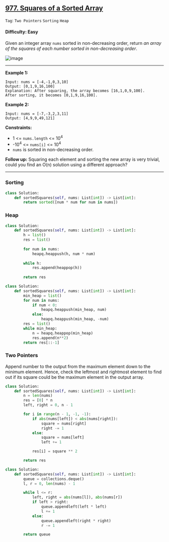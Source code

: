 ## [977. Squares of a Sorted Array](https://leetcode.com/problems/squares-of-a-sorted-array)

```Tag```: ```Two Pointers``` ```Sorting``` ```Heap```

#### Difficulty: Easy

Given an integer array ```nums``` sorted in non-decreasing order, return _an array of the squares of each number sorted in non-decreasing order_.

![image](https://github.com/quananhle/Python/assets/35042430/db51e66d-9655-4059-97c5-93e416282dc8)

---

__Example 1:__
```
Input: nums = [-4,-1,0,3,10]
Output: [0,1,9,16,100]
Explanation: After squaring, the array becomes [16,1,0,9,100].
After sorting, it becomes [0,1,9,16,100].
```

__Example 2:__
```
Input: nums = [-7,-3,2,3,11]
Output: [4,9,9,49,121]
```

__Constraints:__

- 1 <= ```nums.length``` <= 10<sup>4</sup>
- -10<sup>4</sup> <= ```nums[i]``` <= 10<sup>4</sup>
- ```nums``` is sorted in non-decreasing order.

__Follow up:__ Squaring each element and sorting the new array is very trivial, could you find an O(n) solution using a different approach?

---

### Sorting

```Python
class Solution:
    def sortedSquares(self, nums: List[int]) -> List[int]:
        return sorted([num * num for num in nums])
```

### Heap

```Python
class Solution:
    def sortedSquares(self, nums: List[int]) -> List[int]:
        h = list()
        res = list()
        
        for num in nums:
            heapq.heappush(h, num * num)
        
        while h:
            res.append(heappop(h))
        
        return res
```

```Python
class Solution:
    def sortedSquares(self, nums: List[int]) -> List[int]:
        min_heap = list()
        for num in nums:
            if num < 0:
                heapq.heappush(min_heap, num)
            else:
                heapq.heappush(min_heap, -num)
        res = list()
        while min_heap:
            n = heapq.heappop(min_heap)
            res.append(n**2)
        return res[::-1]
```

### Two Pointers

Append number to the output from the maximum element down to the minimum element. Hence, check the leftmost and rightmost element to find out if its square could be the maximum element in the output array.

```Python
class Solution:
    def sortedSquares(self, nums: List[int]) -> List[int]:
        n = len(nums)
        res = [0] * n
        left, right = 0, n - 1

        for i in range(n - 1, -1, -1):
            if abs(nums[left]) < abs(nums[right]):
                square = nums[right]
                right -= 1
            else:
                square = nums[left]
                left += 1

            res[i] = square ** 2

        return res
```

```Python
class Solution:
    def sortedSquares(self, nums: List[int]) -> List[int]:
        queue = collections.deque()
        l, r = 0, len(nums) - 1

        while l <= r:
            left, right = abs(nums[l]), abs(nums[r])
            if left > right:
                queue.appendleft(left * left)
                l += 1
            else:
                queue.appendleft(right * right)
                r -= 1

        return queue
```
